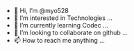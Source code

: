 - 👋 Hi, I’m @myo528
- 👀 I’m interested in Technologies ...
- 🌱 I’m currently learning Codec ...
- 💞️ I’m looking to collaborate on github ...
- 📫 How to reach me anything ...

<!---
myo528/myo528 is a ✨ special ✨ repository because its `README.md` (this file) appears on your GitHub profile.
You can click the Preview link to take a look at your changes.
--->

